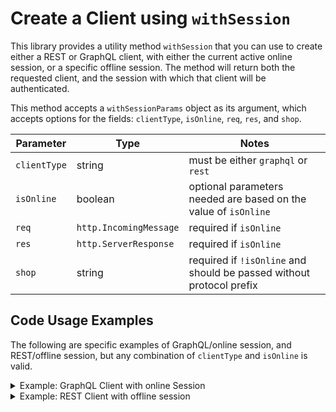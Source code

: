 # Create a Client using `withSession`

This library provides a utility method `withSession` that you can use to create either a REST or GraphQL client, with
either the current active online session, or a specific offline session. The method will return both the requested
client, and the session with which that client will be authenticated.

This method accepts a `withSessionParams` object as its argument, which accepts options for the fields: `clientType`,
`isOnline`, `req`, `res`, and `shop`.

| Parameter    | Type                   | Notes                                                                |
| ------------ | ---------------------- | -------------------------------------------------------------------- |
| `clientType` | string                 | must be either `graphql` or `rest`                                   |
| `isOnline`   | boolean                | optional parameters needed are based on the value of `isOnline`      |
| `req`        | `http.IncomingMessage` | required if `isOnline`                                               |
| `res`        | `http.ServerResponse`  | required if `isOnline`                                               |
| `shop`       | string                 | required if `!isOnline` and should be passed without protocol prefix |

## Code Usage Examples

The following are specific examples of GraphQL/online session, and REST/offline session, but any combination of `clientType` and `isOnline` is valid.

<details>
<summary>Example: GraphQL Client with online Session</summary>

```ts
// create a `WithSessionParams` object with the necessary information to pass to `withSession`
const clientWithSessionParams: WithSessionParams = {
  clientType: 'graphql',
  isOnline: true,
  req: request, // http.IncomingMessage object
  res: response, // http.ServerResponse object
};

const {client, session} = await Shopify.Utils.withSession(clientWithSessionParams) as GraphqlWithSession;

// now you can make requests to the API using this client:
const shopName = await client.query({
  data: `{
      shop {
        name
      }
    }`,
});

// you can also introspect on the returned Session, if you need to
const currentSessionUser = session.onlineAccessInfo.associated_user;
```
</details>

<details>
<summary>Example: REST Client with offline session</summary>

```ts
const clientWithSessionParams: WithSessionParams = {
  clientType: 'rest',
  isOnline: false,
  shop: SHOP, // Shopify store url, without protocol, ie: "{shop}.myshopify.com"
};

const {client, session} = await Shopify.Utils.withSession(clientWithSessionParams) as RestWithSession;

const products = await client.get({path: 'products'});

const currentSessionScope = session.scope;
```
</details>
